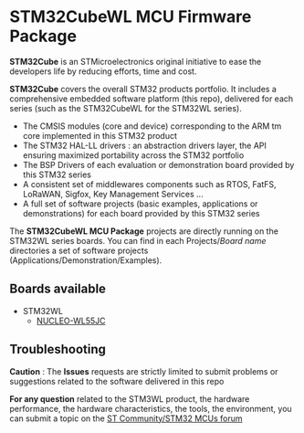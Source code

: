 # STM32CubeWL MCU Firmware Package

**STM32Cube** is an STMicroelectronics original initiative to ease the developers life by reducing efforts, time and cost.

**STM32Cube** covers the overall STM32 products portfolio. It includes a comprehensive embedded software platform (this repo), delivered for each series (such as the STM32CubeWL for the STM32WL series).
   * The CMSIS modules (core and device) corresponding to the ARM tm core implemented in this STM32 product
   * The STM32 HAL-LL drivers : an abstraction drivers layer, the API ensuring maximized portability across the STM32 portfolio 
   * The BSP Drivers of each evaluation or demonstration board provided by this STM32 series 
   * A consistent set of middlewares components such as RTOS, FatFS, LoRaWAN, Sigfox, Key Management Services ...
   * A full set of software projects (basic examples, applications or demonstrations) for each board provided by this STM32 series
   
The **STM32CubeWL MCU Package** projects are directly running on the STM32WL series boards. You can find in each Projects/*Board name* directories a set of software projects (Applications/Demonstration/Examples). 

## Boards available
  * STM32WL 
    * [NUCLEO-WL55JC](https://www.st.com/en/evaluation-tools/nucleo-wl55jc.html)

## Troubleshooting

**Caution** : The **Issues** requests are strictly limited to submit problems or suggestions related to the software delivered in this repo 

**For any question** related to the STM3WL product, the hardware performance, the hardware characteristics, the tools, the environment, you can submit a topic on the [ST Community/STM32 MCUs forum](https://community.st.com/s/group/0F90X000000AXsASAW/stm32-mcus)